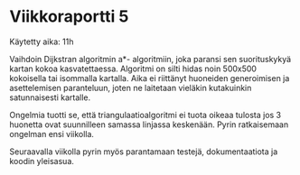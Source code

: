 # Viikkoraportti 5

Käytetty aika: 11h

Vaihdoin Dijkstran algoritmin a\*- algoritmiin, joka paransi sen suorituskykyä kartan kokoa kasvatettaessa. Algoritmi on silti hidas noin 500x500 kokoisella tai isommalla kartalla. Aika ei riittänyt huoneiden generoimisen ja asettelemisen paranteluun, joten ne laitetaan vieläkin kutakuinkin satunnaisesti kartalle.

Ongelmia tuotti se, että triangulaatioalgoritmi ei tuota oikeaa tulosta jos 3 huonetta ovat suunnilleen samassa linjassa keskenään. Pyrin ratkaisemaan ongelman ensi viikolla.

Seuraavalla viikolla pyrin myös parantamaan testejä, dokumentaatiota ja koodin yleisasua.
